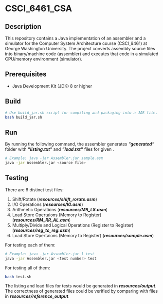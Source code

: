 # CSCI_6461_CSA

## Description
This repository contains a Java implementation of an assembler and a simulator for the Computer System Architecture course (CSCI_6461) at George Washington University. The project converts assembly source files into binary/machine code (assembler) and executes that code in a simulated CPU/memory environment (simulator).

## Prerequisites
- Java Development Kit (JDK) 8 or higher

## Build
```bash
# Use build_jar.sh script for compiling and packaging into a JAR file.
bash build_jar.sh
```

## Run
By running the following command, the assembler generates ***"generated"*** folder with ***"listing.txt"*** and ***"load.txt"*** files for given ***<source file>***.
```bash
# Example: java -jar Assembler.jar sample.asm
java -jar Assembler.jar <source file>
```

## Testing
There are 6 distinct test files:
1) Shift/Rotate (***resources/shift_rorate.asm***)
2) I/O Operations (***resources/IO.asm***)
3) Arithmetic Operations (***resources/MR_LS.asm***)
4) Load Store Opertaions (Memory to Register) (***resources/RM_RR_AL.asm***)
5) Multiply/Divide and Logical Operations (Register to Register) (***resources/reg_to_reg.asm***)
6) Load Store Opertaions (Memory to Register) (***resources/sample.asm***)

For testing each of them:
```bash
# Example: java -jar Assembler.jar 1 test
java -jar Assembler.jar <test number> test
```
For testing all of them:
```bash
bash test.sh
```
The listing and load files for tests would be generated in ***resources/output***. The correctness of generated files could be verified by comparing with files in ***resources/reference_output***.